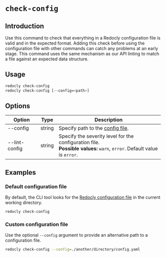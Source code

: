 # `check-config`

## Introduction

Use this command to check that everything in a Redocly configuration file is valid and in the expected format.
Adding this check before using the configuration file with other commands can catch any problems at an early stage.
This command uses the same mechanism as our API linting to match a file against an expected data structure.

## Usage

```bash
redocly check-config
redocly check-config [--config=<path>]
```

## Options

| Option        | Type   | Description                                                                                                                  |
| ------------- | ------ | ---------------------------------------------------------------------------------------------------------------------------- |
| --config      | string | Specify path to the [config file](#custom-configuration-file).                                                               |
| --lint-config | string | Specify the severity level for the configuration file. <br/> **Possible values:** `warn`, `error`. Default value is `error`. |

## Examples

### Default configuration file

By default, the CLI tool looks for the [Redocly configuration file](../configuration/index.md) in the current working directory.

```bash
redocly check-config
```

### Custom configuration file

Use the optional `--config` argument to provide an alternative path to a configuration file.

```bash
redocly check-config --config=./another/directory/config.yaml
```
